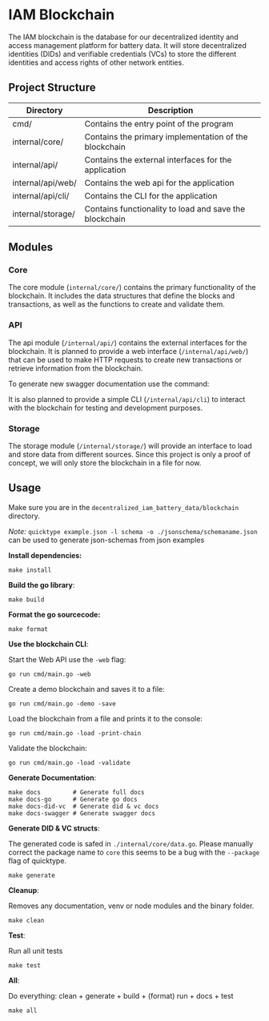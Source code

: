 # IAM Blockchain

The IAM blockchain is the database for our decentralized identity and access management platform for battery data. It will store decentralized identities (DIDs) and verifiable credentials (VCs) to store the different identities and access rights of other network entities.

## Project Structure

| Directory         | Description                                            |
| ----------------- | ------------------------------------------------------ |
| cmd/              | Contains the entry point of the program                |
| internal/core/    | Contains the primary implementation of the blockchain  |
| internal/api/     | Contains the external interfaces for the application   |
| internal/api/web/ | Contains the web api for the application               |
| internal/api/cli/ | Contains the CLI for the application                   |
| internal/storage/ | Contains functionality to load and save the blockchain |

## Modules

### Core

The core module (`internal/core/`) contains the primary functionality of the blockchain.
It includes the data structures that define the blocks and transactions, as well as the functions to create and validate them.

### API

The api module (`/internal/api/`) contains the external interfaces for the blockchain.
It is planned to provide a web interface (`/internal/api/web/`) that can be used to make HTTP requests to create new transactions or retrieve information from the blockchain.

To generate new swagger documentation use the command:

It is also planned to provide a simple CLI (`/internal/api/cli`) to interact with the blockchain for testing and development purposes.

### Storage

The storage module (`/internal/storage/`) will provide an interface to load and store data from different sources.
Since this project is only a proof of concept, we will only store the blockchain in a file for now.

## Usage

Make sure you are in the `decentralized_iam_battery_data/blockchain` directory.

*Note:* `quicktype example.json -l schema -o ./jsonschema/schemaname.json` can be used to generate json-schemas from json examples

**Install dependencies:**
```shell
make install
```

**Build the go library**:
```shell
make build
```

**Format the go sourcecode:**
```shell
make format
```

**Use the blockchain CLI**:

Start the Web API use the `-web` flag:
```shell
go run cmd/main.go -web
```

Create a demo blockchain and saves it to a file:
```shell
go run cmd/main.go -demo -save
```

Load the blockchain from a file and prints it to the console:
```shell
go run cmd/main.go -load -print-chain
```

Validate the blockchain:
```shell
go run cmd/main.go -load -validate
```

**Generate Documentation**:
```shell
make docs         # Generate full docs
make docs-go      # Generate go docs
make docs-did-vc  # Generate did & vc docs
make docs-swagger # Generate swagger docs
```

**Generate DID & VC structs**:

The generated code is safed in `./internal/core/data.go`. Please manually correct the package name to `core` this seems to be a bug with the `--package` flag of quicktype.
```shell
make generate
```

**Cleanup**:

Removes any documentation, venv or node modules and the binary folder.
```shell
make clean
```

**Test**:

Run all unit tests
```shell
make test
```

**All**:

Do everything: clean + generate + build + (format) run + docs + test
```shell
make all
```
